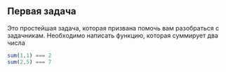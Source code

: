 ## Первая задача ##

Это простейшая задача, которая призвана помочь вам разобраться с задачникам.
Необходимо написать функцию, которая суммирует два числа

```javascript
sum(1,1) === 2
sum(2,5) === 7
```